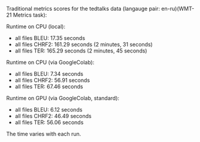 Traditional metrics scores for the tedtalks data (langauge pair: en-ru)(WMT-21 Metrics task):

Runtime on CPU (local):

- all files BLEU: 17.35 seconds
- all files CHRF2: 161.29 seconds (2 minutes, 31 seconds) 
- all files TER: 165.29 seconds (2 minutes, 45 seconds) 

Runtime on CPU (via GoogleColab):

- all files BLEU: 7.34 seconds
- all files CHRF2: 56.91 seconds
- all files TER: 67.46 seconds

Runtime on GPU (via GoogleColab, standard):

- all files BLEU: 6.12 seconds
- all files CHRF2: 46.49 seconds
- all files TER: 56.06 seconds

The time varies with each run.
